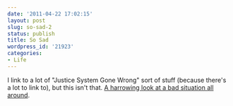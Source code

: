 ```yaml
---
date: '2011-04-22 17:02:15'
layout: post
slug: so-sad-2
status: publish
title: So Sad
wordpress_id: '21923'
categories:
- Life
---
```


I link to a lot of "Justice System Gone Wrong" sort of stuff (because there's a lot to link to), but this isn't that. [A harrowing look at a bad situation all around](http://articles.latimes.com/print/2001/dec/30/news/mn-18995).
